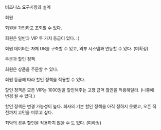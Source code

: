 비즈니스 요구사항과 설계

회원


회원을 가입하고 조회할 수 있다.


회원은 일반과 VIP 두 가지 등급이 있다.
:(

회원 데이터는 자체 DB를 구축할 수 있고, 외부 시스템과 연동할 수 있다. (미확정)


주문과 할인 정책


회원은 상품을 주문할 수 있다.


회원 등급에 따라 할인 정책을 적용할 수 있다.


할인 정책은 모든 VIP는 1000원을 할인해주는 고정 금액 할인을 적용해달라. (나중에 변경 될 수
있다.)


할인 정책은 변경 가능성이 높다. 회사의 기본 할인 정책을 아직 정하지 못했고, 오픈 직전까지 고민을
미루고 싶다.

최악의 경우 할인을 적용하지 않을 수 도 있다. (미확정)
